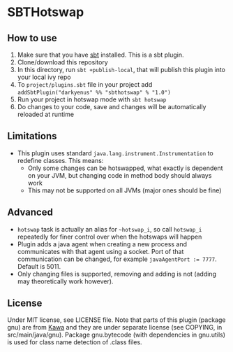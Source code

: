 # SBTHotswap

## How to use
1. Make sure that you have [sbt](http://www.scala-sbt.org) installed. This is a sbt plugin.
2. Clone/download this repository
3. In this directory, run `sbt +publish-local`, that will publish this plugin into your local ivy repo
4. To `project/plugins.sbt` file in your project add `addSbtPlugin("darkyenus" %% "sbthotswap" % "1.0")`
5. Run your project in hotswap mode with `sbt hotswap`
6. Do changes to your code, save and changes will be automatically reloaded at runtime

## Limitations
- This plugin uses standard `java.lang.instrument.Instrumentation` to redefine classes. This means:
  - Only some changes can be hotswapped, what exactly is dependent on your JVM, but changing code in method body should always work
  - This may not be supported on all JVMs (major ones should be fine)

## Advanced
- `hotswap` task is actually an alias for `~hotswap_i`, so call `hotswap_i` repeatedly for finer control over when the hotswaps will happen
- Plugin adds a java agent when creating a new process and communicates with that agent using a socket. Port of that communication can be changed, for example `javaAgentPort := 7777`. Default is 5011.
- Only changing files is supported, removing and adding is not (adding may theoretically work however).

## License
Under MIT license, see LICENSE file.
Note that parts of this plugin (package gnu) are from [Kawa](https://www.gnu.org/software/kawa/) and they are under separate license (see COPYING, in src/main/java/gnu).
Package gnu.bytecode (with dependencies in gnu.utils) is used for class name detection of .class files.
